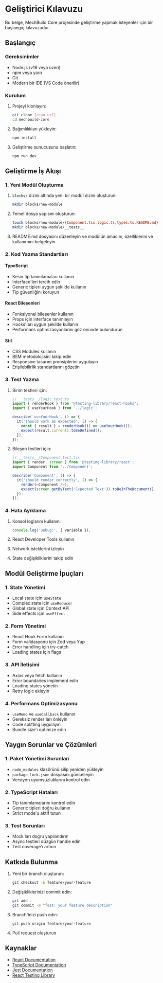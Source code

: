 # Geliştirici Kılavuzu

Bu belge, MechBuild Core projesinde geliştirme yapmak isteyenler için bir başlangıç kılavuzudur.

## Başlangıç

### Gereksinimler
- Node.js (v18 veya üzeri)
- npm veya yarn
- Git
- Modern bir IDE (VS Code önerilir)

### Kurulum
1. Projeyi klonlayın:
   ```bash
   git clone [repo-url]
   cd mechbuild-core
   ```

2. Bağımlılıkları yükleyin:
   ```bash
   npm install
   ```

3. Geliştirme sunucusunu başlatın:
   ```bash
   npm run dev
   ```

## Geliştirme İş Akışı

### 1. Yeni Modül Oluşturma

1. `blocks/` dizini altında yeni bir modül dizini oluşturun:
   ```bash
   mkdir blocks/new-module
   ```

2. Temel dosya yapısını oluşturun:
   ```bash
   touch blocks/new-module/{Component.tsx,logic.ts,types.ts,README.md}
   mkdir blocks/new-module/__tests__
   ```

3. README.md dosyasını düzenleyin ve modülün amacını, özelliklerini ve kullanımını belgeleyin.

### 2. Kod Yazma Standartları

#### TypeScript
- Kesin tip tanımlamaları kullanın
- Interface'leri tercih edin
- Generic tipleri uygun şekilde kullanın
- Tip güvenliğini koruyun

#### React Bileşenleri
- Fonksiyonel bileşenler kullanın
- Props için interface tanımlayın
- Hooks'ları uygun şekilde kullanın
- Performans optimizasyonlarını göz önünde bulundurun

#### Stil
- CSS Modules kullanın
- BEM metodolojisini takip edin
- Responsive tasarım prensiplerini uygulayın
- Erişilebilirlik standartlarını gözetin

### 3. Test Yazma

1. Birim testleri için:
   ```typescript
   // __tests__/logic.test.ts
   import { renderHook } from '@testing-library/react-hooks';
   import { useYourHook } from '../logic';

   describe('useYourHook', () => {
     it('should work as expected', () => {
       const { result } = renderHook(() => useYourHook());
       expect(result.current).toBeDefined();
     });
   });
   ```

2. Bileşen testleri için:
   ```typescript
   // __tests__/Component.test.tsx
   import { render, screen } from '@testing-library/react';
   import Component from '../Component';

   describe('Component', () => {
     it('should render correctly', () => {
       render(<Component />);
       expect(screen.getByText('Expected Text')).toBeInTheDocument();
     });
   });
   ```

### 4. Hata Ayıklama

1. Konsol loglarını kullanın:
   ```typescript
   console.log('Debug:', { variable });
   ```

2. React Developer Tools kullanın
3. Network isteklerini izleyin
4. State değişikliklerini takip edin

## Modül Geliştirme İpuçları

### 1. State Yönetimi
- Local state için `useState`
- Complex state için `useReducer`
- Global state için Context API
- Side effects için `useEffect`

### 2. Form Yönetimi
- React Hook Form kullanın
- Form validasyonu için Zod veya Yup
- Error handling için try-catch
- Loading states için flags

### 3. API İletişimi
- Axios veya fetch kullanın
- Error boundaries implement edin
- Loading states yönetin
- Retry logic ekleyin

### 4. Performans Optimizasyonu
- `useMemo` ve `useCallback` kullanın
- Gereksiz render'ları önleyin
- Code splitting uygulayın
- Bundle size'ı optimize edin

## Yaygın Sorunlar ve Çözümleri

### 1. Paket Yönetimi Sorunları
- `node_modules` klasörünü silip yeniden yükleyin
- `package-lock.json` dosyasını güncelleyin
- Versiyon uyumsuzluklarını kontrol edin

### 2. TypeScript Hataları
- Tip tanımlamalarını kontrol edin
- Generic tipleri doğru kullanın
- Strict mode'u aktif tutun

### 3. Test Sorunları
- Mock'ları doğru yapılandırın
- Async testleri düzgün handle edin
- Test coverage'ı artırın

## Katkıda Bulunma

1. Yeni bir branch oluşturun:
   ```bash
   git checkout -b feature/your-feature
   ```

2. Değişikliklerinizi commit edin:
   ```bash
   git add .
   git commit -m "feat: your feature description"
   ```

3. Branch'inizi push edin:
   ```bash
   git push origin feature/your-feature
   ```

4. Pull request oluşturun

## Kaynaklar

- [React Documentation](https://reactjs.org/docs/getting-started.html)
- [TypeScript Documentation](https://www.typescriptlang.org/docs/)
- [Jest Documentation](https://jestjs.io/docs/getting-started)
- [React Testing Library](https://testing-library.com/docs/react-testing-library/intro/) 